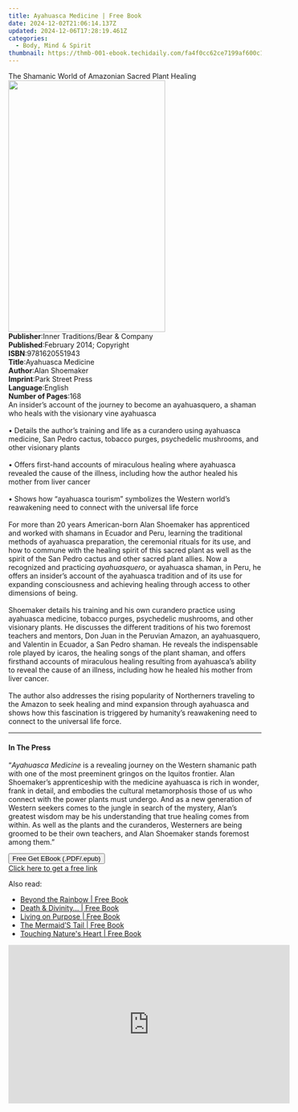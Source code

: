 ```yaml
---
title: Ayahuasca Medicine | Free Book
date: 2024-12-02T21:06:14.137Z
updated: 2024-12-06T17:28:19.461Z
categories:
  - Body, Mind & Spirit
thumbnail: https://thmb-001-ebook.techidaily.com/fa4f0cc62ce7199af600c1c5e9cff43be5121498e548541378a1a84b413c7a64.jpg
---
```

<main id="book-container">
  <div class="flex flex-col">
    <div class="book-brief flex-1 py-6 px-4 sm:p-6 md:py-10 md:px-8">
      <!-- brief-->
      <div class="book-brief-main">
        The Shamanic World of Amazonian Sacred Plant Healing
      </div>
    </div>
    <div
      class="book-meta-info flex-1 grid gap-4 col-start-1 col-end-3 row-start-1 sm:mb-6 sm:grid-cols-4 lg:gap-6 lg:col-start-2 lg:row-end-6 lg:row-span-6 lg:mb-0"
    >
      <div
        class="book-meta-info-left place-content-center mt-4 p-4 text-sm leading-6 col-start-2 col-span-2 dark:text-slate-400"
      >
        <img
          class="w-full h-500 object-cover rounded-lg sm:h-255 sm:col-span-2 lg:col-span-full"
          src="https://img-001-ebook.techidaily.com/a95599663aa0b19fc888fcabadaefa6d13f60f3cd05eb2cd66e271ec16c2ea3e.jpg"
          alt=""
          width="312"
          height="500"
        />
      </div>
      <div
        class="book-meta-info-right mt-2 col-start-1 row-start-2 col-span-3 self-center"
      >
        <!-- meta data  -->
        <div class="flex flex-col px-4 md:px-8">
          <div class="flex-1">
            <strong>Publisher</strong>:<span class="px-2"
              >Inner Traditions/Bear &amp; Company</span
            >
          </div>
          <div class="flex-1">
            <strong>Published</strong>:<span class="px-2"
              >February 2014; Copyright</span
            >
          </div>
          <div class="flex-1">
            <strong>ISBN</strong>:<span class="px-2">9781620551943</span>
          </div>
          <div class="flex-1">
            <strong>Title</strong>:<span class="px-2">Ayahuasca Medicine</span>
          </div>
          <div class="flex-1">
            <strong>Author</strong>:<span class="px-2">Alan Shoemaker</span>
          </div>
          <div class="flex-1">
            <strong>Imprint</strong>:<span class="px-2">Park Street Press</span>
          </div>
          <div class="flex-1">
            <strong>Language</strong>:<span class="px-2">English</span>
          </div>
          <div class="flex-1">
            <strong>Number of Pages</strong>:<span class="px-2">168</span>
          </div>
        </div>
      </div>
    </div>
    <div class="book-description flex-1 py-6 px-4 sm:p-6 md:py-10 md:px-8">
      <div class="book-description-main">
        <div accordion-content="" id="description">
          An insider’s account of the journey to become an ayahuasquero, a
          shaman who heals with the visionary vine ayahuasca <br />
          <br />• Details the author’s training and life as a curandero using
          ayahuasca medicine, San Pedro cactus, tobacco purges, psychedelic
          mushrooms, and other visionary plants <br />
          <br />• Offers first-hand accounts of miraculous healing where
          ayahuasca revealed the cause of the illness, including how the author
          healed his mother from liver cancer <br />
          <br />• Shows how “ayahuasca tourism” symbolizes the Western world’s
          reawakening need to connect with the universal life force <br />
          <br />For more than 20 years American-born Alan Shoemaker has
          apprenticed and worked with shamans in Ecuador and Peru, learning the
          traditional methods of ayahuasca preparation, the ceremonial rituals
          for its use, and how to commune with the healing spirit of this sacred
          plant as well as the spirit of the San Pedro cactus and other sacred
          plant allies. Now a recognized and practicing <i>ayahuasquero</i>, or
          ayahuasca shaman, in Peru, he offers an insider’s account of the
          ayahuasca tradition and of its use for expanding consciousness and
          achieving healing through access to other dimensions of being. <br />
          <br />Shoemaker details his training and his own curandero practice
          using ayahuasca medicine, tobacco purges, psychedelic mushrooms, and
          other visionary plants. He discusses the different traditions of his
          two foremost teachers and mentors, Don Juan in the Peruvian Amazon, an
          ayahuasquero, and Valentin in Ecuador, a San Pedro shaman. He reveals
          the indispensable role played by icaros, the healing songs of the
          plant shaman, and offers firsthand accounts of miraculous healing
          resulting from ayahuasca’s ability to reveal the cause of an illness,
          including how he healed his mother from liver cancer. <br />
          <br />The author also addresses the rising popularity of Northerners
          traveling to the Amazon to seek healing and mind expansion through
          ayahuasca and shows how this fascination is triggered by humanity’s
          reawakening need to connect to the universal life force.
        </div>
        <div class="accordion-fader"></div>
      </div>
    </div>
    <div class="book-excerpts flex-1 py-6 px-4 sm:p-6 md:py-10 md:px-8">
      <!-- excerpts-->
      <div class="book-excerpts-main">
        <hr />
        <h4 class="placeholder placeholder-heading">
          <span>In The Press</span>
        </h4>
        <p>
          “<i>Ayahuasca Medicine</i> is a revealing journey on the Western
          shamanic path with one of the most preeminent gringos on the Iquitos
          frontier. Alan Shoemaker’s apprenticeship with the medicine ayahuasca
          is rich in wonder, frank in detail, and embodies the cultural
          metamorphosis those of us who connect with the power plants must
          undergo. And as a new generation of Western seekers comes to the
          jungle in search of the mystery, Alan’s greatest wisdom may be his
          understanding that true healing comes from within. As well as the
          plants and the curanderos, Westerners are being groomed to be their
          own teachers, and Alan Shoemaker stands foremost among them.”
        </p>
      </div>
    </div>
    <div
      class="book-about-author flex-1 py-6 px-4 sm:p-6 md:py-10 md:px-8"
    ></div>
    <div class="book-free-get flex-1 py-6 px-4 sm:p-6 md:py-10 md:px-8">
      <button
        id="btn-free-get"
        class="bg-blue-500 hover:bg-blue-700 text-white font-bold py-2 px-4 rounded"
      >
        Free Get EBook (.PDF/.epub)
      </button>
      <div id="countdown-display" class="px-2 text-lg mt-2"></div>
      <a
        id="free-link"
        class="hidden bg-blue-500 hover:bg-blue-700 text-white font-bold py-2 px-4 rounded"
        href="https://www.ebooks.com/en-us/book/95783016/ayahuasca-medicine/alan-shoemaker/"
        target="_blank"
        >Click here to get a free link</a
      >
    </div>
    <script>
      let countdownTime = 0;
      let countdownInterval = null;
      document
        .getElementById('btn-free-get')
        .addEventListener('click', startCountdown);
      function startCountdown() {
        countdownTime = new Date().getTime() + 60000 * 3;
        countdownInterval = setInterval(updateCountdown, 1000);
        document.getElementById('btn-free-get').disabled = true;
        document
          .getElementById('btn-free-get')
          .classList.add('bg-gray-500', 'cursor-not-allowed');
      }
      function updateCountdown() {
        let currentTime = new Date().getTime();
        let timeLeft = countdownTime - currentTime;
        let secondsLeft = Math.floor(timeLeft / 1000);
        document.getElementById('countdown-display').innerHTML =
          `Remaining time: ${secondsLeft} seconds.`;
        if (secondsLeft <= 0) {
          clearInterval(countdownInterval);
          document.getElementById('btn-free-get').classList.add('hidden');
          document.getElementById('free-link').classList.remove('hidden');
          document.getElementById('countdown-display').innerHTML = '';
        }
      }
    </script>
  </div>
</main>

<ins class="adsbygoogle"
      style="display:block"
      data-ad-client="ca-pub-7571918770474297"
      data-ad-slot="8358498916"
      data-ad-format="auto"
      data-full-width-responsive="true"></ins>
    

<span class="atpl-alsoreadstyle">Also read:</span>
<div><ul>
<li><a href="https://novels-ebooks.techidaily.com/138596396-9781462046850-beyond-the-rainbow/"><u>Beyond the Rainbow | Free Book</u></a></li>
<li><a href="https://novels-ebooks.techidaily.com/138596695-9781452538396-death-divinity/"><u>Death & Divinity... | Free Book</u></a></li>
<li><a href="https://novels-ebooks.techidaily.com/138596516-9781449746469-living-on-purpose/"><u>Living on Purpose | Free Book</u></a></li>
<li><a href="https://novels-ebooks.techidaily.com/138596495-9781452548715-the-mermaids-tail/"><u>The Mermaid’S Tail | Free Book</u></a></li>
<li><a href="https://novels-ebooks.techidaily.com/138596656-9781452506012-touching-natures-heart/"><u>Touching Nature's Heart | Free Book</u></a></li>
</ul></div>

<!-- affiliate ads begin -->
<iframe width="560" height="315" src="https://www.youtube.com/embed/Vfq0vw0Spz8?si=2EAk6hW-Gb-o33_L" title="YouTube video player" frameborder="0" allow="accelerometer; autoplay; clipboard-write; encrypted-media; gyroscope; picture-in-picture; web-share" referrerpolicy="strict-origin-when-cross-origin" allowfullscreen></iframe>
<!-- affiliate ads end -->


